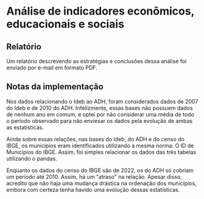# Análise de indicadores econômicos, educacionais e sociais

## Relatório
Um relatório descrevendo as estratégias e conclusões dessa análise foi enviado por e-mail em formato PDF.

## Notas da implementação
Nos dados relacionando o Ideb ao ADH, foram considerados dados de 2007 do Ideb e de 2010 do ADH. Infelizmente, essas bases não possuem dados de nenhum ano em comum, e optei por não considerar uma média de todo o período observado para não enviesar os dados pela evolução de ambas as estatísticas.

Ainda sobre essas relações, nas bases do Ideb, do ADH e do censo do IBGE, os municípios eram identificados utilizando a mesma norma: O ID de Municípios do IBGE. Assim, foi simples relacionar os dados das três tabelas utilizando o pandas.

Enquanto os dados do censo do IBGE são de 2022, os do ADH só cobriam um período até 2010. Assim, há um "atraso" na relação. Apesar disso, acredito que não haja uma mudança drástica na ordenação dos municípios, embora com certeza tenha havido uma evolução dessas estatísticas. 
